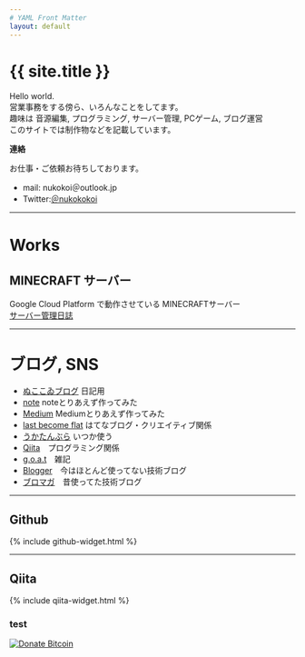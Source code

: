 ```yaml
---
# YAML Front Matter
layout: default
---
```


# {{ site.title }}
Hello world.  
営業事務をする傍ら、いろんなことをしてます。  
趣味は 音源編集, プログラミング, サーバー管理, PCゲーム, ブログ運営  
このサイトでは制作物などを記載しています。

**連絡**

お仕事・ご依頼お待ちしております。

- mail: nukokoi＠outlook.jp
- Twitter:<a href="https://twitter.com/nukokokoi">＠nukokokoi</a>

- - -

# Works

## MINECRAFT サーバー
Google Cloud Platform で動作させている MINECRAFTサーバー  
[サーバー管理日誌](/minecraft/)
<!--
![MINECRAFT SERVER](/MINECRAFT.png)
-->

- - -

# ブログ, SNS

- [ぬここゐブログ](http://nukokoi.blog.jp) 日記用
- [note](https://note.mu/nukokoi) noteとりあえず作ってみた
- [Medium](https://medium.com/@eu1) Mediumとりあえず作ってみた
- [last become flat](https://lied4u.hatenablog.jp/) はてなブログ・クリエイティブ関係
- [うかたんぶら](https://yumeminuko.tumblr.com/) いつか使う
- [Qiita](http://qiita.com/walrein)　プログラミング関係
- [g.o.a.t](https://alpine.goat.me/)　雑記
- [Blogger](https://d0x0b.blogspot.com)　今はほとんど使ってない技術ブログ
- [ブロマガ](http://ch.nicovideo.jp/ukah)　昔使ってた技術ブログ

- - -

## Github

{% include github-widget.html %}

- - -

## Qiita

{% include qiita-widget.html %}

### test

[![Donate Bitcoin](https://img.shields.io/badge/donate-Bitcoin-orange.svg)](http://nukokoi.github.io/donate-bitcoin/)
